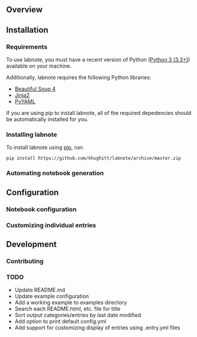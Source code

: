 Overview
--------

Installation
------------

### Requirements

To use labnote, you must have a recent version of Python ([Python 3 (3.3+)](https://www.python.org/))
available on your machine.

Additionally, labnote requires the following Python libraries:


- [Beautiful Soup 4](http://www.crummy.com/software/BeautifulSoup/)
- [Jinja2](http://jinja.pocoo.org/docs/dev/)
- [PyYAML](http://pyyaml.org/)

If you are using pip to install labnote, all of the required depedencies should
be automatically installed for you.

### Installing labnote

To install labnote using [pip](https://docs.python.org/3.5/installing/index.html), run:

```
pip install https://github.com/khughitt/labnote/archive/master.zip
```

### Automating notebook generation

Configuration
-------------

### Notebook configuration


### Customizing individual entries

Development
-----------

### Contributing


### TODO

- Update README.md
- Update example configuration
- Add a working example to examples directory
- Search each README.html, etc. file for title
- Sort output categories/entries by last date modified
- Add option to print default config.yml
- Add support for customizing display of entries using .entry.yml files

